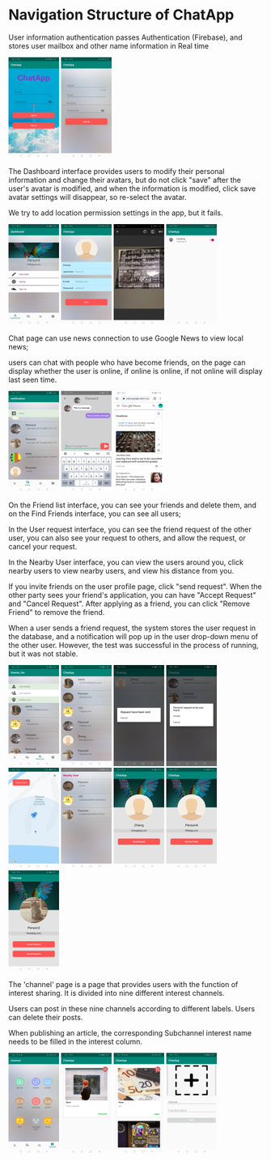# Navigation Structure of ChatApp
User information authentication passes Authentication (Firebase), and stores user mailbox and other name information in Real time

  <img src="https://github.com/SimingZheng/ChatApp/blob/master/STRUCTURE%20images/1-2.jpg" height="200" width="100">  <img src="https://github.com/SimingZheng/ChatApp/blob/master/STRUCTURE%20images/1-1.jpg" height="200" width="100">

The Dashboard interface provides users to modify their personal information and change their avatars, but do not click "save" after the user's avatar is modified, and when the information is modified, click save avatar settings will disappear, so re-select the avatar.

We try to add location permission settings in the app, but it fails.

<img src="https://github.com/SimingZheng/ChatApp/blob/master/STRUCTURE%20images/2-1.jpg" height="200" width="100"> <img src="https://github.com/SimingZheng/ChatApp/blob/master/STRUCTURE%20images/2-4.jpg" height="200" width="100">  <img src="https://github.com/SimingZheng/ChatApp/blob/master/STRUCTURE%20images/2-2.jpg" height="200" width="100">  <img src="https://github.com/SimingZheng/ChatApp/blob/master/STRUCTURE%20images/2-3.jpg" height="200" width="100"> 

Chat page can use news connection to use Google News to view local news;

users can chat with people who have become friends, on the page can display whether the user is online, if online is online, if not online will display last seen time.

<img src="https://github.com/SimingZheng/ChatApp/blob/master/STRUCTURE%20images/3-1.jpg" height="200" width="100"> <img src="https://github.com/SimingZheng/ChatApp/blob/master/STRUCTURE%20images/3-2.jpg" height="200" width="100">  <img src="https://github.com/SimingZheng/ChatApp/blob/master/STRUCTURE%20images/3-3.jpg" height="200" width="100">

On the Friend list interface, you can see your friends and delete them, and on the Find Friends interface, you can see all users;

In the User request interface, you can see the friend request of the other user, you can also see your request to others, and allow the request, or cancel your request.

In the Nearby User interface, you can view the users around you, click nearby users to view nearby users, and view his distance from you.

If you invite friends on the user profile page, click "send request". When the other party sees your friend's application, you can have "Accept Request" and "Cancel Request". After applying as a friend, you can click "Remove Friend" to remove the friend.

When a user sends a friend request, the system stores the user request in the database, and a notification will pop up in the user drop-down menu of the other user. However, the test was successful in the process of running, but it was not stable.

<img src="https://github.com/SimingZheng/ChatApp/blob/master/STRUCTURE%20images/4-1.jpg" height="200" width="100"> <img src="https://github.com/SimingZheng/ChatApp/blob/master/STRUCTURE%20images/4-2.jpg" height="200" width="100">  <img src="https://github.com/SimingZheng/ChatApp/blob/master/STRUCTURE%20images/4-3.jpg" height="200" width="100">  <img src="https://github.com/SimingZheng/ChatApp/blob/master/STRUCTURE%20images/4-4.jpg" height="200" width="100"> <img src="https://github.com/SimingZheng/ChatApp/blob/master/STRUCTURE%20images/4-5.jpg" height="200" width="100"> <img src="https://github.com/SimingZheng/ChatApp/blob/master/STRUCTURE%20images/4-6.jpg" height="200" width="100"> <img src="https://github.com/SimingZheng/ChatApp/blob/master/STRUCTURE%20images/6-1.jpg" height="200" width="100">  <img src="https://github.com/SimingZheng/ChatApp/blob/master/STRUCTURE%20images/6-3.jpg" height="200" width="100"> <img src="https://github.com/SimingZheng/ChatApp/blob/master/STRUCTURE%20images/6-2.jpg" height="200" width="100"> 

The 'channel' page is a page that provides users with the function of interest sharing. It is divided into nine different interest channels.

Users can post in these nine channels according to different labels. Users can delete their posts. 

When publishing an article, the corresponding Subchannel interest name needs to be filled in the interest column.

<img src="https://github.com/SimingZheng/ChatApp/blob/master/STRUCTURE%20images/5-1.jpg" height="200" width="100"> <img src="https://github.com/SimingZheng/ChatApp/blob/master/STRUCTURE%20images/5-2.jpg" height="200" width="100"> <img src="https://github.com/SimingZheng/ChatApp/blob/master/STRUCTURE%20images/5-3.jpg" height="200" width="100">  <img src="https://github.com/SimingZheng/ChatApp/blob/master/STRUCTURE%20images/5-4.jpg" height="200" width="100">
